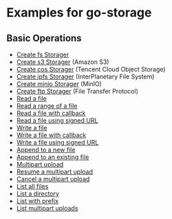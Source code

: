 # Examples for go-storage

## Basic Operations

- [Create fs Storager](new_fs.go)
- [Create s3 Storager](new_s3.go) (Amazon S3)
- [Create cos Storager](new_cos.go) (Tencent Cloud Object Storage)
- [Create ipfs Storager](new_ipfs.go) (InterPlanetary File System)
- [Create minio Storager](new_minio.go) (MinIO)
- [Create ftp Storager](new_ftp.go) (File Transfer Protocol)
- [Read a file](read.go)
- [Read a range of a file](read.go)
- [Read a file with callback](read.go)
- [Read a file using signed URL](read.go)
- [Write a file](write.go)
- [Write a file with callback](write.go)
- [Write a file using signed URL](write.go)
- [Append to a new file](append.go)
- [Append to an existing file](append.go)
- [Multipart upload](multipart.go)
- [Resume a multipart upload](multipart.go)
- [Cancel a multipart upload](multipart.go)
- [List all files](list.go)
- [List a directory](list.go)
- [List with prefix](list.go)
- [List multipart uploads](list.go)
